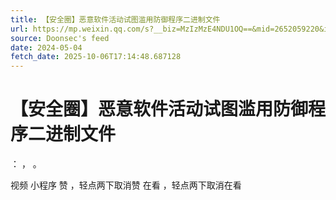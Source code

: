 ```yaml
---
title: 【安全圈】恶意软件活动试图滥用防御程序二进制文件
url: https://mp.weixin.qq.com/s?__biz=MzIzMzE4NDU1OQ==&mid=2652059220&idx=3&sn=bad162dac8486cfe018181f61d9b632b
source: Doonsec's feed
date: 2024-05-04
fetch_date: 2025-10-06T17:14:48.687128
---
```


# 【安全圈】恶意软件活动试图滥用防御程序二进制文件

：
，
。

视频
小程序
赞
，轻点两下取消赞
在看
，轻点两下取消在看